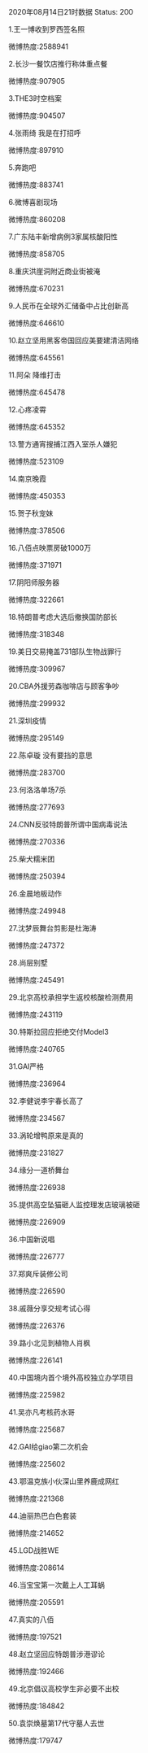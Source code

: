 2020年08月14日21时数据
Status: 200

1.王一博收到罗西签名照

微博热度:2588941

2.长沙一餐饮店推行称体重点餐

微博热度:907905

3.THE3时空档案

微博热度:904507

4.张雨绮 我是在打招呼

微博热度:897910

5.奔跑吧

微博热度:883741

6.微博喜剧现场

微博热度:860208

7.广东陆丰新增病例3家属核酸阳性

微博热度:858705

8.重庆洪崖洞附近商业街被淹

微博热度:670231

9.人民币在全球外汇储备中占比创新高

微博热度:646610

10.赵立坚用黑客帝国回应美要建清洁网络

微博热度:645561

11.阿朵 降维打击

微博热度:645478

12.心疼凌霄

微博热度:645352

13.警方通宵搜捕江西入室杀人嫌犯

微博热度:523109

14.南京晚霞

微博热度:450353

15.贺子秋宠妹

微博热度:378506

16.八佰点映票房破1000万

微博热度:371971

17.阴阳师服务器

微博热度:322661

18.特朗普考虑大选后撤换国防部长

微博热度:318348

19.美日交易掩盖731部队生物战罪行

微博热度:309967

20.CBA外援劳森咖啡店与顾客争吵

微博热度:299932

21.深圳疫情

微博热度:295149

22.陈卓璇 没有要挡的意思

微博热度:283700

23.何洛洛单场7杀

微博热度:277693

24.CNN反驳特朗普所谓中国病毒说法

微博热度:270336

25.柴犬糯米团

微博热度:250394

26.金晨地板动作

微博热度:249948

27.沈梦辰舞台剪影是杜海涛

微博热度:247372

28.尚层别墅

微博热度:245491

29.北京高校承担学生返校核酸检测费用

微博热度:243119

30.特斯拉回应拒绝交付Model3

微博热度:240765

31.GAI严格

微博热度:236964

32.李健说李宇春长高了

微博热度:234567

33.涡轮增鸭原来是真的

微博热度:231827

34.缘分一道桥舞台

微博热度:226938

35.提供高空坠猫砸人监控理发店玻璃被砸

微博热度:226909

36.中国新说唱

微博热度:226777

37.郑爽斥装修公司

微博热度:226590

38.戚薇分享交规考试心得

微博热度:226376

39.路小北见到植物人肖枫

微博热度:226141

40.中国境内首个境外高校独立办学项目

微博热度:225982

41.吴亦凡考核药水哥

微博热度:225687

42.GAI给giao第二次机会

微博热度:225602

43.鄂温克族小伙深山里养鹿成网红

微博热度:221368

44.迪丽热巴白色套装

微博热度:214652

45.LGD战胜WE

微博热度:208614

46.当宝宝第一次戴上人工耳蜗

微博热度:205591

47.真实的八佰

微博热度:197521

48.赵立坚回应特朗普涉港谬论

微博热度:192466

49.北京倡议高校学生非必要不出校

微博热度:184842

50.袁崇焕墓第17代守墓人去世

微博热度:179747

